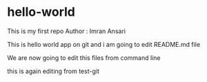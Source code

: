 # hello-world
This is my first repo
Author : Imran Ansari

This is hello world app on git and i am going to edit README.md file

We are now going to edit this files from command line


this is again editing from test-git